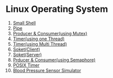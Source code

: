 # Linux Operating System
1. [Small Shell](https://github.com/juthor/operating-system/tree/master/small%20shell)
2. [Pipe](https://github.com/juthor/operating-system/tree/master/pipe) 
3. [Producer & Consumer(using Mutex)](https://github.com/juthor/operating-system/tree/master/producer%20consumer(mutex)) 
4. [Timer(using one Thread)](https://github.com/juthor/operating-system/tree/master/timer(one%20thread))
5. [Timer(using Multi Thread)](https://github.com/juthor/operating-system/tree/master/timer(multi%20thread))
6. [Soket(Client)](https://github.com/juthor/operating-system/tree/master/soket(client)) 
7. [Soket(Server)](https://github.com/juthor/operating-system/tree/master/soket(server)) 
8. [Prducer & Consumer(using Semaphore)](https://github.com/juthor/operating-system/tree/master/producer%20consumer(semaphore)) 
9. [POSIX Timer](https://github.com/juthor/operating-system/tree/master/posix%20timer)
10. [Blood Pressure Sensor Simulator](https://github.com/juthor/operating-system/tree/master/blood%20pressure%20sensor%20simulator)